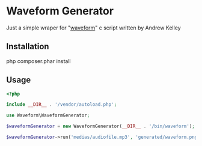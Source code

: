 Waveform Generator
==================

Just a simple wraper for "[waveform](superjoe30/waveform)" c script written by Andrew Kelley

Installation
------------

php composer.phar install

Usage
-----

```php
<?php

include __DIR__ . '/vendor/autoload.php';

use Waveform\WaveformGenerator;

$waveformGenerator = new WaveformGenerator(__DIR__ . '/bin/waveform');

$waveformGenerator->run('medias/audiofile.mp3', 'generated/waveform.png');
```
